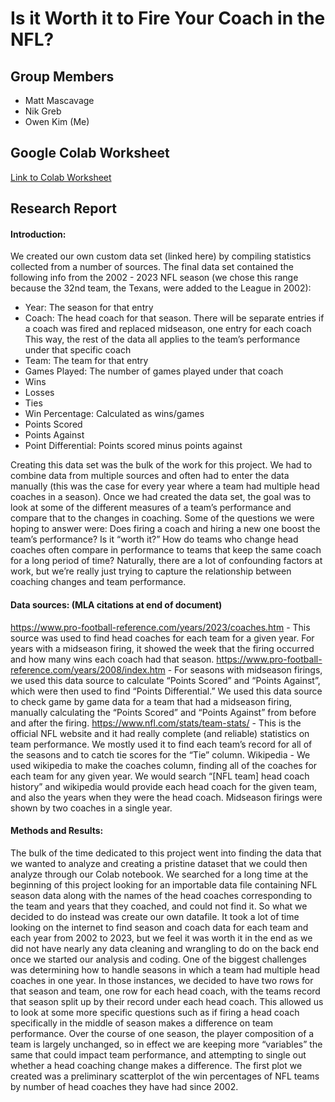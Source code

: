 # Is it Worth it to Fire Your Coach in the NFL?

## Group Members
- Matt Mascavage
- Nik Greb
- Owen Kim (Me)

## Google Colab Worksheet
[Link to Colab Worksheet](https://colab.research.google.com/drive/17cAjFsPaYrHx-ixhsSl-JyjIttDtKu-J)

## Research Report

#### Introduction:

We created our own custom data set (linked here) by compiling statistics collected from a number of sources. The final data set contained the following info from the 2002 - 2023 NFL season (we chose this range because the 32nd team, the Texans, were added to the League in 2002):

- Year: The season for that entry
- Coach: The head coach for that season. There will be separate entries if a coach was fired and replaced midseason, one entry for each coach
This way, the rest of the data all applies to the team’s performance under that specific coach
- Team: The team for that entry
- Games Played: The number of games played under that coach
- Wins
- Losses
- Ties
- Win Percentage: Calculated as wins/games
- Points Scored
- Points Against
- Point Differential: Points scored minus points against

Creating this data set was the bulk of the work for this project. We had to combine data from multiple sources and often had to enter the data manually (this was the case for every year where a team had multiple head coaches in a season). 
Once we had created the data set, the goal was to look at some of the different measures of a team’s performance and compare that to the changes in coaching. Some of the questions we were hoping to answer were:
Does firing a coach and hiring a new one boost the team’s performance? Is it “worth it?”
How do teams who change head coaches often compare in performance to teams that keep the same coach for a long period of time?
Naturally, there are a lot of confounding factors at work, but we’re really just trying to capture the relationship between coaching changes and team performance.

#### Data sources: (MLA citations at end of document)

https://www.pro-football-reference.com/years/2023/coaches.htm - This source was used to find head coaches for each team for a given year. For years with a midseason firing, it showed the week that the firing occurred and how many wins each coach had that season. 
https://www.pro-football-reference.com/years/2008/index.htm - For seasons with midseason firings, we used this data source to calculate “Points Scored” and “Points Against”, which were then used to find “Points Differential.” We used this data source to check game by game data for a team that had a midseason firing, manually calculating the “Points Scored” and “Points Against” from before and after the firing. 
https://www.nfl.com/stats/team-stats/ - This is the official NFL website and it had really complete (and reliable) statistics on team performance. We mostly used it to find each team’s record for all of the seasons and to catch tie scores for the “Tie” column.
Wikipedia - We used wikipedia to make the coaches column, finding all of the coaches for each team for any given year. We would search “[NFL team] head coach history” and wikipedia would provide each head coach for the given team, and also the years when they were the head coach. Midseason firings were shown by two coaches in a single year. 

#### Methods and Results:

The bulk of the time dedicated to this project went into finding the data that we wanted to analyze and creating a pristine dataset that we could then analyze through our Colab notebook. We searched for a long time at the beginning of this project looking for an importable data file containing NFL season data along with the names of the head coaches corresponding to the team and years that they coached, and could not find it. So what we decided to do instead was create our own datafile. It took a lot of time looking on the internet to find season and coach data for each team and each year from 2002 to 2023, but we feel it was worth it in the end as we did not have nearly any data cleaning and wrangling to do on the back end once we started our analysis and coding. One of the biggest challenges was determining how to handle seasons in which a team had multiple head coaches in one year. In those instances, we decided to have two rows for that season and team, one row for each head coach, with the teams record that season split up by their record under each head coach. This allowed us to look at some more specific questions such as if firing a head coach specifically in the middle of season makes a difference on team performance. Over the course of one season, the player composition of a team is largely unchanged, so in effect we are keeping more “variables” the same that could impact team performance, and attempting to single out whether a head coaching change makes a difference. The first plot we created was a preliminary scatterplot of the win percentages of NFL teams by number of head coaches they have had since 2002. 
